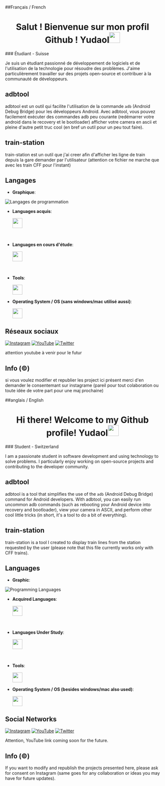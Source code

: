 <!--- Templates : https://github.com/durgeshsamariya/awesome-github-profile-readme-templates/tree/master/templates--->
##Français / French

<h1 align="center"><b>Salut ! Bienvenue sur mon profil Github ! Yudaol</b><img src="https://media.giphy.com/media/hvRJCLFzcasrR4ia7z/giphy.gif" width="35"></h1>
### Étudiant - Suisse

Je suis un étudiant passionné de développement de logiciels et de l'utilisation de la technologie pour résoudre des problèmes. J'aime particulièrement travailler sur des projets open-source et contribuer à la communauté de développeurs.

## adbtool

adbtool est un outil qui facilite l'utilisation de la commande `adb` (Android Debug Bridge) pour les développeurs Android. Avec adbtool, vous pouvez facilement exécuter des commandes adb peu courante (redémarrer votre android dans le recovery et le bootloader) afficher votre camera en ascii et pleine d'autre petit truc cool (en bref un outil pour un peu tout faire).

## train-station

train-station est un outil que j'ai creer afin d'afficher les ligne de train depuis la gare demander par l'utilisateur (attention ce fichier ne marche que avec les train CFF pour l'instant)





## Langages
- **Graphique**:

![Langages de programmation](https://github-readme-stats.vercel.app/api/top-langs?username=whiterabbit-git&langs_count=3&show_icons=true&locale=fr&layout=compact&theme=dark)



- **Languages acquis**:
	<p>
	  <a href="https://skillicons.dev">	
		<img height="32"src="https://skillicons.dev/icons?i=html,python&theme=dark" />
	  </a>
	</p>

<br>

- **Languages en cours d'étude**:
	<p>
	  <a href="https://skillicons.dev">	
		<img height="32"src="https://skillicons.dev/icons?i=c,cpp,cs,css,javascript,php,java&theme=dark" />
	  </a>
	</p>

<br>

- **Tools**:
	<p>
	  <a href="https://skillicons.dev">	
		<img height="32"src="https://skillicons.dev/icons?i=vim,wordpress,discord,git,github,vscode,visualstudio,eclipse,atom&theme=dark" />
	  </a>
	</p>	
 - **Operating System / OS (sans windows/mac utilisé aussi)**:	
	<p>
	  <a href="https://skillicons.dev">	
		<img height="32"src="https://skillicons.dev/icons?i=linux,raspberrypi&theme=dark" />
	  </a>
	</p>

	

 
 
## Réseaux sociaux

[![Instagram](https://camo.githubusercontent.com/32de3d6ae0d152d74e6672352d26fa61f265b2bddbca55655b4c413a97c17385/68747470733a2f2f696d672e736869656c64732e696f2f7374617469632f76313f7374796c653d666f722d7468652d6261646765266d6573736167653d496e7374616772616d26636f6c6f723d453434303546266c6f676f3d496e7374616772616d266c6f676f436f6c6f723d464646464646266c6162656c3d)](https://www.instagram.com/whiterabbit.gitgithub)
[![YouTube](https://camo.githubusercontent.com/9bbd418eba4e5ca72da9663efab9d832ebec5e1b1141c6edad4fdb618e262958/68747470733a2f2f696d672e736869656c64732e696f2f7374617469632f76313f7374796c653d666f722d7468652d6261646765266d6573736167653d596f755475626526636f6c6f723d464630303030266c6f676f3d596f7554756265266c6f676f436f6c6f723d464646464646266c6162656c3d)](https://www.youtube.com/channel/votre_compte)
[![Twitter](https://camo.githubusercontent.com/0bd066115a3d5d3b06c206ac73e483bc237e6ff7c61f9ba3262e683581de9718/68747470733a2f2f696d672e736869656c64732e696f2f7374617469632f76313f7374796c653d666f722d7468652d6261646765266d6573736167653d5477697474657226636f6c6f723d314441314632266c6f676f3d54776974746572266c6f676f436f6c6f723d464646464646266c6162656c3d)](https://twitter.com/whiterabbit904)

attention youtube à venir pour le futur

## Info (©)

si vous voulez modifier et republier les project ici présent merci d'en demander le consentemant sur instagrame (pareil pour tout colaboration ou toute idée de votre part pour une maj prochaine)

##anglais / English

<!--- Templates: https://github.com/durgeshsamariya/awesome-github-profile-readme-templates/tree/master/templates--->

<h1 align="center"><b>Hi there! Welcome to my Github profile! Yudaol</b><img src="https://media.giphy.com/media/hvRJCLFzcasrR4ia7z/giphy.gif" width="35"></h1>
### Student - Switzerland

I am a passionate student in software development and using technology to solve problems. I particularly enjoy working on open-source projects and contributing to the developer community.

## adbtool

adbtool is a tool that simplifies the use of the `adb` (Android Debug Bridge) command for Android developers. With adbtool, you can easily run uncommon adb commands (such as rebooting your Android device into recovery and bootloader), view your camera in ASCII, and perform other cool little tricks (in short, it's a tool to do a bit of everything).

## train-station

train-station is a tool I created to display train lines from the station requested by the user (please note that this file currently works only with CFF trains).

## Languages
- **Graphic**:

![Programming Languages](https://github-readme-stats.vercel.app/api/top-langs?username=whiterabbit-git&langs_count=3&show_icons=true&locale=fr&layout=compact&theme=dark)

- **Acquired Languages**:
	<p>
	  <a href="https://skillicons.dev">	
		<img height="32" src="https://skillicons.dev/icons?i=html,python&theme=dark" />
	  </a>
	</p>

<br>

- **Languages Under Study**:
	<p>
	  <a href="https://skillicons.dev">	
		<img height="32" src="https://skillicons.dev/icons?i=c,cpp,cs,css,javascript,php,java&theme=dark" />
	  </a>
	</p>

<br>

- **Tools**:
	<p>
	  <a href="https://skillicons.dev">	
		<img height="32" src="https://skillicons.dev/icons?i=vim,wordpress,discord,git,github,vscode,visualstudio,eclipse,atom&theme=dark" />
	  </a>
	</p>	
 - **Operating System / OS (besides windows/mac also used)**:	
	<p>
	  <a href="https://skillicons.dev">	
		<img height="32" src="https://skillicons.dev/icons?i=linux,raspberrypi&theme=dark" />
	  </a>
	</p>

 
 
## Social Networks

[![Instagram](https://camo.githubusercontent.com/32de3d6ae0d152d74e6672352d26fa61f265b2bddbca55655b4c413a97c17385/68747470733a2f2f696d672e736869656c64732e696f2f7374617469632f76313f7374796c653d666f722d7468652d6261646765266d6573736167653d496e7374616772616d26636f6c6f723d453434303546266c6f676f3d496e7374616772616d266c6f676f436f6c6f723d464646464646266c6162656c3d)](https://www.instagram.com/whiterabbit.gitgithub)
[![YouTube](https://camo.githubusercontent.com/9bbd418eba4e5ca72da9663efab9d832ebec5e1b1141c6edad4fdb618e262958/68747470733a2f2f696d672e736869656c64732e696f2f7374617469632f76313f7374796c653d666f722d7468652d6261646765266d6573736167653d596f755475626526636f6c6f723d464630303030266c6f676f3d596f7554756265266c6f676f436f6c6f723d464646464646266c6162656c3d)](https://www.youtube.com/channel/votre_compte)
[![Twitter](https://camo.githubusercontent.com/0bd066115a3d5d3b06c206ac73e483bc237e6ff7c61f9ba3262e683581de9718/68747470733a2f2f696d672e736869656c64732e696f2f7374617469632f76313f7374796c653d666f722d7468652d6261646765266d6573736167653d5477697474657226636f6c6f723d314441314632266c6f676f3d54776974746572266c6f676f436f6c6f723d464646464646266c6162656c3d)](https://twitter.com/whiterabbit904)

Attention, YouTube link coming soon for the future.

## Info (©)

If you want to modify and republish the projects presented here, please ask for consent on Instagram (same goes for any collaboration or ideas you may have for future updates).
